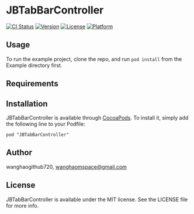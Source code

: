 # JBTabBarController

[![CI Status](http://img.shields.io/travis/wanghaogithub720/JBTabBarController.svg?style=flat)](https://travis-ci.org/wanghaogithub720/JBTabBarController)
[![Version](https://img.shields.io/cocoapods/v/JBTabBarController.svg?style=flat)](http://cocoadocs.org/docsets/JBTabBarController)
[![License](https://img.shields.io/cocoapods/l/JBTabBarController.svg?style=flat)](http://cocoadocs.org/docsets/JBTabBarController)
[![Platform](https://img.shields.io/cocoapods/p/JBTabBarController.svg?style=flat)](http://cocoadocs.org/docsets/JBTabBarController)

## Usage

To run the example project, clone the repo, and run `pod install` from the Example directory first.

## Requirements

## Installation

JBTabBarController is available through [CocoaPods](http://cocoapods.org). To install
it, simply add the following line to your Podfile:

    pod "JBTabBarController"

## Author

wanghaogithub720, wanghaomspace@gmail.com

## License

JBTabBarController is available under the MIT license. See the LICENSE file for more info.

